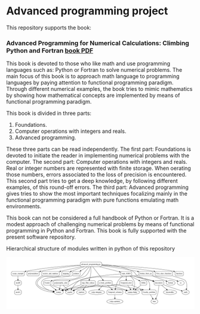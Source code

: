 # Advanced programming project 
This repository supports the book: 
### Advanced Programming for Numerical Calculations: Climbing Python and Fortran [book ](https://www.amazon.es/Advanced-Programming-Numerical-Calculations-Climbing/dp/B0BF2M1QT9)[PDF](https://github.com/jahrWork/NumericalHUB/tree/master/doc/NumericalHUB_Jan_2022.pdf)
 
This book is devoted to those who like math and use
programming languages such as: Python or Fortran to solve numerical problems.
The main focus of this book is to approach math language to programming languages by
paying attention to functional programming paradigm.
Through different numerical examples,
the book tries to mimic mathematics by showing how mathematical concepts
are implemented by means of functional programming paradigm.

This book is divided in three parts:
1) Foundations.
2) Computer operations with integers and reals.
3) Advanced programming.
   
These three parts can be read independently. The first part: Foundations is devoted to
initiate the reader in implementing numerical problems with the computer.
The second part: Computer operations with integers and reals.
Real or integer numbers are represented with finite storage. When oerating those numbers,
errors associated to the loss of precision is encountered. This second part tries to get a deep
knowledge, by following different examples, of this round-off errors.
The third part: Advanced programming gives tries to show the most important techniques
focalizing mainly in the functional programming paradigm with pure functions
emulating math environments.

This book can not be considered a full handbook of Python or Fortran.
It is a modest approach of challenging numerical problems by means of
functional programming in Python and Fortran.
This book is fully supported with the present software repository.


Hierarchical structure of modules written in python of this repository 

![](/doc/Figures/advanced.png)
